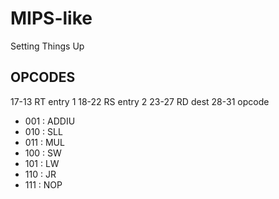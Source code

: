 # MIPS-like
Setting Things Up
## OPCODES

17-13 RT entry 1
18-22 RS entry 2
23-27 RD dest 
28-31 opcode

  - 001 : ADDIU
  - 010 : SLL
  - 011 : MUL
  - 100 : SW
  - 101 : LW
  - 110 : JR
  - 111 : NOP
